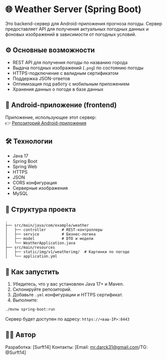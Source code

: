 # 🌐 Weather Server (Spring Boot)

Это backend-сервер для Android-приложения прогноза погоды. Сервер предоставляет API для получения актуальных погодных данных и фоновых изображений в зависимости от погодных условий.

## ⚙️ Основные возможности

- REST API для получения погоды по названию города
- Выдача погодных изображений (`.png`) по состоянию погоды
- HTTPS-подключение с валидным сертификатом
- Поддержка JSON-ответов
- Оптимизация под работу с мобильным приложением
- Хранения данных о погоде в базе данных

## 🔗 Android-приложение (frontend)

Приложение, использующее этот сервер:  
👉 [Репозиторий Android-приложения](https://github.com/Surft14/Weather-app.git)

## 🛠️ Технологии

- Java 17
- Spring Boot
- Spring Web
- HTTPS 
- JSON
- CORS конфигурация
- Серверные изображения
- MySQL

## 📁 Структура проекта

```
.
├── src/main/java/com/example/weather
│   ├── controller       # REST-контроллеры
│   ├── service          # Бизнес-логика
│   ├── model            # DTO и модели
│   └── WeatherApplication.java
├── src/main/resources
│   ├── static/img/v1/weatherimg/  # Картинки по погоде
│   └── application.yml
```

## 🚀 Как запустить

1. Убедитесь, что у вас установлен Java 17+ и Maven.
2. Склонируйте репозиторий.
3. Добавьте `.yml` конфигурации и HTTPS сертификат.
4. Выполните:

```bash
./mvnw spring-boot:run
```

Сервер будет доступен по адресу: `https://<ваш-IP>:8443`

## 👨‍💻 Автор

Разработка: [Surft14]
Контакты: [Email: mr.darck31@gmail.com/TG: @Surft14]
